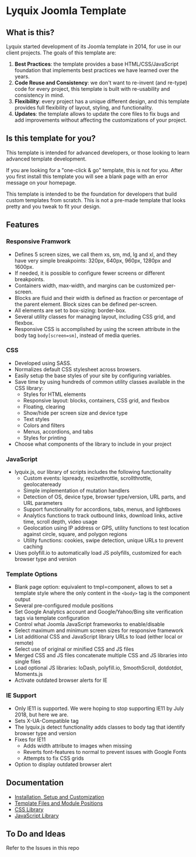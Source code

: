 # Lyquix Joomla Template

## What is this?

Lyquix started development of its Joomla template in 2014, for use in our client projects. The goals of this template are:

1. **Best Practices**: the template provides a base HTML/CSS/JavaScript foundation that implements best practices we have learned over the years.
2. **Code Reuse and Consistency**: we don't want to re-invent (and re-type) code for every project, this template is built with re-usability and consistency in mind.
3. **Flexibility**: every project has a unique different design, and this template provides full flexibility of layout, styling, and functionality.
4. **Updates**: the template allows to update the core files to fix bugs and add improvements without affecting the customizations of your project.


## Is this template for you?

This template is intended for advanced developers, or those looking to learn advanced template development.

If you are looking for a "one-click & go" template, this is not for you. After you first install this template you will see a blank page with an error message on your homepage.

This template is intended to be the foundation for developers that build custom templates from scratch. This is not a pre-made template that looks pretty and you tweak to fit your design.

## Features

### Responsive Framwork

  * Defines 5 screen sizes, we call them xs, sm, md, lg and xl, and they have very simple breakpoints: 320px, 640px, 960px, 1280px and 1600px.
  * If needed, it is possible to configure fewer screens or different breakpoints.
  * Containers width, max-width, and margins can be customized per-screen.
  * Blocks are fluid and their width is defined as fraction or percentage of the parent element. Block sizes can be defined per-screen.
  * All elements are set to box-sizing: border-box.
  * Several utility classes for managing layout, including CSS grid, and flexbox.
  * Responsive CSS is accomplished by using the screen attribute in the body tag `body[screen=sm]`, instead of media queries.

### CSS

  * Developed using SASS.
  * Normalizes default CSS stylesheet across browsers.
  * Easily setup the base styles of your site by configuring variables.
  * Save time by using hundreds of common utility classes available in the CSS library:
    * Styles for HTML elements
    * Responsive layout: blocks, containers, CSS grid, and flexbox
    * Floating, clearing
    * Show/hide per screen size and device type
    * Text styles
    * Colors and filters
    * Menus, accordions, and tabs
    * Styles for printing
  * Choose what components of the library to include in your project

### JavaScript

  * lyquix.js, our library of scripts includes the following functionality
    * Custom events: lqxready, resizethrottle, scrollthrottle, geolocateready
    * Simple implementation of mutation handlers
    * Detection of OS, device type, browser type/version, URL parts, and URL parameters
    * Support functionality for accordions, tabs, menus, and lightboxes
    * Analytics functions to track outbound links, download links, active time, scroll depth, video usage
    * Geolocation using IP address or GPS, utility functions to test location against circle, square, and polygon regions
    * Utility functions: cookies, swipe detection, unique URLs to prevent caching
  * Uses polyfill.io to automatically load JS polyfills, customized for each browser type and version

### Template Options

  * Blank page option: equivalent to tmpl=component, allows to set a template style where the only content in the `<body>` tag is the component output
  * Several pre-configured module positions
  * Set Google Analytics account and Google/Yahoo/Bing site verification tags via template configuration
  * Control what Joomla JavaScript frameworks to enable/disable
  * Select maximum and minimum screen sizes for responsive framework
  * List additional CSS and JavaScript library URLs to load (either local or remote)
  * Select use of original or minified CSS and JS files
  * Merged CSS and JS files concatenate multiple CSS and JS libraries into single files
  * Load optional JS libraries: loDash, polyfill.io, SmoothScroll, dotdotdot, Moments.js
  * Activate outdated browser alerts for IE

### IE Support

  * Only IE11 is supported. We were hoping to stop supporting IE11 by July 2018, but here we are.
  * Sets X-UA-Compatible tag
  * The lyquix.js detect functionality adds classes to body tag that identify browser type and version
  * Fixes for IE11
    * Adds width attribute to images when missing
    * Reverts font-features to normal to prevent issues with Google Fonts
    * Attempts to fix CSS grids
  * Option to display outdated browser alert

## Documentation

  * [Installation, Setup and Customization](docs/install.md)
  * [Template Files and Module Positions](docs/xml.md)
  * [CSS Library](docs/css.md)
  * [JavaScript Library](docs/js.md)

## To Do and Ideas

Refer to the Issues in this repo
